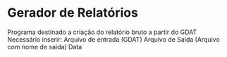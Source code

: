 # Gerador de Relatórios 
Programa destinado a criação do relatório bruto a partir do GDAT
Necessário inserir:
Arquivo de entrada (GDAT)
Arquivo de Saída (Arquivo com nome de saída)
Data
